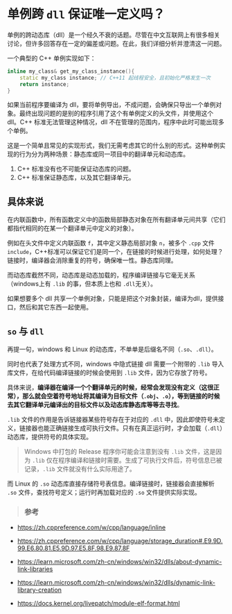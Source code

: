 # 单例跨 `dll` 保证唯一定义吗？

单例的跨动态库（dll）是一个经久不衰的话题。尽管在中文互联网上有很多相关讨论，但许多回答存在一定的偏差或问题。在此，我们详细分析并澄清这一问题。

一个典型的 C++ 单例实现如下：

```cpp
inline my_class& get_my_class_instance(){
    static my_class instance; // C++11 起线程安全，且初始化严格发生一次
    return instance;
}
```

如果当前程序要编译为 dll，要将单例导出，不成问题，会确保只导出一个单例对象。最终出现问题的是别的程序引用了这个有单例定义的头文件，并使用这个 dll。C++ 标准无法管理这种情况，dll 不在管理的范围内，程序中此时可能出现多个单例。

这是一个简单且常见的实现形式，我们无需考虑其它的什么别的形式。这种单例实现的行为分为两种场景：静态库或同一项目中的翻译单元和动态库。

1. C++ 标准没有也不可能保证动态库的问题。
2. C++ 标准保证静态库，以及其它翻译单元。

## 具体来说

在内联函数中，所有函数定义中的函数局部静态对象在所有翻译单元间共享（它们都指代相同的在某一个翻译单元中定义的对象）。

例如在头文件中定义内联函数 `f`，其中定义静态局部对象 `n`，被多个 `.cpp` 文件 `include`，C++标准可以保证它们是同一个，在链接的时候进行处理，如何处理？链接时，编译器会消除重复的符号，确保唯一性。静态库同理。

而动态库截然不同，动态库是动态加载的，程序编译链接与它毫无关系（windows上有 `.lib` 的事，但本质上也和 `.dll`无关）。

如果想要多个 dll 共享一个单例对象，只能是把这个对象封装，编译为dll，提供接口，然后和其它东西一起使用。

## `so` 与 `dll`

再提一句，windows 和 Linux 的动态库，不单单是后缀名不同（`.so`、`.dll`）。

同时也代表了处理方式不同，windows 中隐式链接 dll 需要一个附带的 `.lib` 导入库文件，在给代码编译链接的时候会使用到 `.lib` 文件，因为它存放了符号。

具体来说，**编译器在编译一个个翻译单元的时候，经常会发现没有定义（这很正常），那么就会空着符号地址将其编译为目标文件（`.obj`、`.o`），等到链接的时候去其它翻译单元编译出的目标文件以及动态库静态库等等去寻找**。

`.lib` 文件的作用是告诉链接器某些符号存在于对应的 `.dll` 中，因此即使符号未定义，链接器也能正确链接生成可执行文件。只有在真正运行时，才会加载（`.dll`）动态库，提供符号的具体实现。

> Windows 中打包的 Release 程序你可能会注意到没有 `.lib` 文件，这是因为 `.lib` 仅在程序编译和链接时需要。生成了可执行文件后，符号信息已被记录，`.lib` 文件就没有什么实际用途了。

而 Linux 的 `.so` 动态库直接存储符号表信息。编译链接时，链接器会直接解析 `.so` 文件，查找符号定义；运行时再加载对应的 `.so` 文件提供实际实现。


> ### 参考

- <https://zh.cppreference.com/w/cpp/language/inline>

- <https://zh.cppreference.com/w/cpp/language/storage_duration#.E9.9D.99.E6.80.81.E5.9D.97.E5.8F.98.E9.87.8F>

- <https://learn.microsoft.com/zh-cn/windows/win32/dlls/about-dynamic-link-libraries>

- <https://learn.microsoft.com/zh-cn/windows/win32/dlls/dynamic-link-library-creation>

- <https://docs.kernel.org/livepatch/module-elf-format.html>